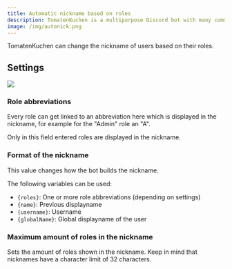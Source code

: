 ```yaml
---
title: Automatic nickname based on roles
description: TomatenKuchen is a multipurpose Discord bot with many common and innovative features for your server. Get help for setting up the automated role based nicknames.
image: /img/autonick.png
---
```


TomatenKuchen can change the nickname of users based on their roles.

## Settings

![](/img/autonick.png)

### Role abbreviations

Every role can get linked to an abbreviation here which is displayed in the nickname, for example for the "Admin" role an "A".

Only in this field entered roles are displayed in the nickname.

### Format of the nickname

This value changes how the bot builds the nickname.

The following variables can be used:
- `{roles}`: One or more role abbreviations (depending on settings)
- `{name}`: Previous displayname
- `{username}`: Username
- `{globalName}`: Global displayname of the user

### Maximum amount of roles in the nickname

Sets the amount of roles shown in the nickname. Keep in mind that nicknames have a character limit of 32 characters.
